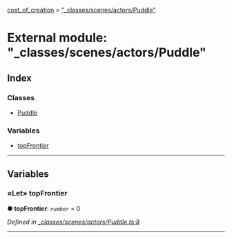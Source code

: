 [cost_of_creation](../README.md) > ["_classes/scenes/actors/Puddle"](../modules/__classes_scenes_actors_puddle_.md)



# External module: "_classes/scenes/actors/Puddle"

## Index

### Classes

* [Puddle](../classes/__classes_scenes_actors_puddle_.puddle.md)


### Variables

* [topFrontier](__classes_scenes_actors_puddle_.md#topfrontier)



---
## Variables
<a id="topfrontier"></a>

### «Let» topFrontier

**●  topFrontier**:  *`number`*  = 0

*Defined in [_classes/scenes/actors/Puddle.ts:8](https://github.com/codeartisticninja/cost_of_creation/blob/6562fe6/src/script/_classes/scenes/actors/Puddle.ts#L8)*





___


